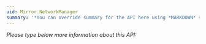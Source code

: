 ```yaml
---
uid: Mirror.NetworkManager
summary: '*You can override summary for the API here using *MARKDOWN* syntax'
---
```


*Please type below more information about this API:*

